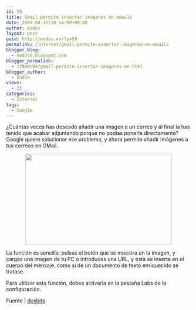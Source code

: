 ```yaml
---
id: 59
title: Gmail permite insertar imágenes en emails
date: 2009-04-17T20:54:00+00:00
author: eodos
layout: post
guid: http://eodos.es/?p=59
permalink: /internet/gmail-permite-insertar-imagenes-en-emails
blogger_blog:
  - eodos0.blogspot.com
blogger_permalink:
  - /2009/04/gmail-permite-insertar-imagenes-en.html
blogger_author:
  - Eodos
views:
  - 22
categories:
  - Internet
tags:
  - Google
---
```

¿Cuántas veces has deseado añadir una imagen a un correo y al final la has tenido que acabar adjuntando porque no podías ponerla directamente? Google quiere solucionar ese problema, y ahora permite añadir imágenes a tus correos en GMail.

<a onblur="try {parent.deselectBloggerImageGracefully();} catch(e) {}" href="https://i0.wp.com/1.bp.blogspot.com/_H4ctsPRjMs8/SejReKnqRMI/AAAAAAAAAB4/fRL59-yy32c/s1600-h/Dibujo.JPG" data-rel="lightbox-0" title=""><img style="display:block; margin:0px auto 10px; text-align:center;cursor:pointer; cursor:hand;width: 400px; height: 246px;" src="https://i1.wp.com/1.bp.blogspot.com/_H4ctsPRjMs8/SejReKnqRMI/AAAAAAAAAB4/fRL59-yy32c/s400/Dibujo.JPG" border="0" alt="" id="BLOGGER_PHOTO_ID_5325736875542594754" data-recalc-dims="1" /></a>

La función es sencilla: pulsas el botón que se muestra en la imagen, y cargas una imagen de tu PC o introduces una URL, y ésta se inserta en el cuerpo del mensaje, como si de un documento de texto enriquecido se tratase.

Para utilizar esta función, debes activarla en la pestaña Labs de la configuración.

Fuente | [dosbits](http://www.dosbits.com/2009/04/16/gmail-permite-insertar-imgenes-en-correos/)
